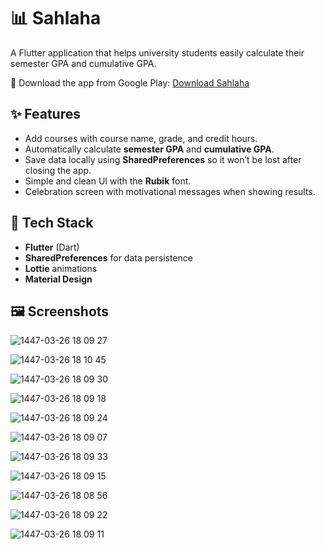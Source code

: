 # 📊 Sahlaha

A Flutter application that helps university students easily calculate their semester GPA and cumulative GPA.

📱 Download the app from Google Play:
[Download Sahlaha](https://play.google.com/store/apps/details?id=com.aasgh.sahlaha&pcampaignid=web_share)


## ✨ Features
- Add courses with course name, grade, and credit hours.
- Automatically calculate **semester GPA** and **cumulative GPA**.
- Save data locally using **SharedPreferences** so it won’t be lost after closing the app.
- Simple and clean UI with the **Rubik** font.
- Celebration screen with motivational messages when showing results.

## 🚀 Tech Stack
- **Flutter** (Dart)
- **SharedPreferences** for data persistence
- **Lottie** animations
- **Material Design**

## 🖼️ Screenshots

![1447-03-26 18 09 27](https://github.com/user-attachments/assets/7cf671c9-fe6a-412c-af31-84ef2beca0a7)

![1447-03-26 18 10 45](https://github.com/user-attachments/assets/d79f3429-7160-49d6-8285-67c93c2427de)

![1447-03-26 18 09 30](https://github.com/user-attachments/assets/5d82a704-42d3-4813-b869-8df6ba1ccd22)

![1447-03-26 18 09 18](https://github.com/user-attachments/assets/ee40a171-d81c-4928-93e1-f42e34ee972b)

![1447-03-26 18 09 24](https://github.com/user-attachments/assets/859dee12-63d7-44d4-a75a-09a0c482d07b)

![1447-03-26 18 09 07](https://github.com/user-attachments/assets/dab6c56d-d5d8-404f-b31e-60df2343e1ef)

![1447-03-26 18 09 33](https://github.com/user-attachments/assets/2e326f0c-928f-4524-b260-d04fea8d8a08)

![1447-03-26 18 09 15](https://github.com/user-attachments/assets/504e578e-9866-4168-bdd0-9fc79ee6a829)

![1447-03-26 18 08 56](https://github.com/user-attachments/assets/aa491615-46cd-4e67-8035-e502e3a22090)

![1447-03-26 18 09 22](https://github.com/user-attachments/assets/3b5f01f2-a622-41b0-946f-5f51d83418b4)

![1447-03-26 18 09 11](https://github.com/user-attachments/assets/49d06574-622d-4262-a595-772aabde6ad4)




